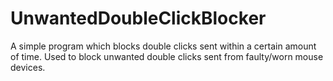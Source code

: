 # UnwantedDoubleClickBlocker
A simple program which blocks double clicks sent within a certain amount of time. Used to block unwanted double clicks sent from faulty/worn mouse devices.
